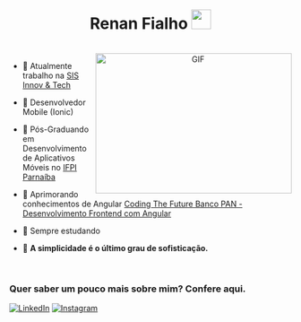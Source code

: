 <h1 align="center"><b>Renan Fialho </b><img src="https://media.giphy.com/media/hvRJCLFzcasrR4ia7z/giphy.gif" width="35"></h1>


<br>


<a target="_blank" align="center">
  <img align="right" top="300" height="250" width="350" alt="GIF" src="https://media.giphy.com/media/SWoSkN6DxTszqIKEqv/giphy.gif">
</a>

- 🔭 Atualmente trabalho na <a href="https://sis-it.com/" target="blank">SIS Innov & Tech</a>

- 🌱 Desenvolvedor Mobile (Ionic)

- 🤝 Pós-Graduando em Desenvolvimento de Aplicativos Móveis no <a href="https://www.ifpi.edu.br/">IFPI Parnaíba</a>

- 🌱 Aprimorando conhecimentos de Angular <a href="https://www.dio.me/bootcamp/coding-future-banco-pan-desenvolvimento-frontend-com-angular" target="blank">Coding The Future Banco PAN - Desenvolvimento Frontend com Angular</a>

- 📝 Sempre estudando

- 💬 **A simplicidade é o último grau de sofisticação.**


<br/>

<h3>Quer saber um pouco mais sobre mim? Confere aqui.</h3>
<a href="https://www.linkedin.com/in/renan-fialho" target="_blank"><img src="https://img.shields.io/badge/LinkedIn-%230077B5.svg?&style=flat-square&logo=linkedin&logoColor=white" alt="LinkedIn"></a>
<a href="https://www.instagram.com/_renanfialho__" target="_blank"><img src="https://img.shields.io/badge/Instagram-%23E4405F.svg?&style=flat-square&logo=instagram&logoColor=white" alt="Instagram"></a>
<a href="https://www.facebook.com/originalphreak" target="_blank"><img 



<!---
RenanFialhoDev/RenanFialhoDev is a ✨ special ✨ repository because its `README.md` (this file) appears on your GitHub profile.
You can click the Preview link to take a look at your changes.
--->
